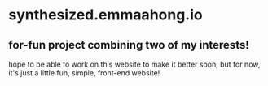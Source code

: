 # synthesized.emmaahong.io
## for-fun project combining two of my interests!
hope to be able to work on this website to make it better soon, but for now, it's just a little fun, simple, front-end website!
